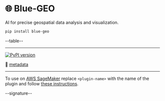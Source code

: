# 🌐 Blue-GEO

AI for precise geospatial data analysis and visualization.

```bash
pip install blue-geo
```

--table--

---

[![PyPI version](https://img.shields.io/pypi/v/blue-geo.svg)](https://pypi.org/project/blue-geo/)

📜 [metadata](./metadata.yaml)

---

To use on [AWS SageMaker](https://aws.amazon.com/sagemaker/) replace `<plugin-name>` with the name of the plugin and follow [these instructions](https://github.com/kamangir/notebooks-and-scripts/blob/main/SageMaker.md).

--signature--